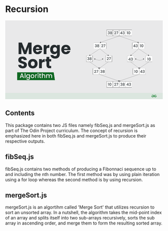 # Recursion

![recursion diagram](<https://raw.githubusercontent.com/elishamutang/recursion/main/asset/Merge-Sort-Algorithm-(1).png>)

## Contents

This package contains two JS files namely fibSeq.js and mergeSort.js as part of The Odin Project curriculum. The concept of recursion
is emphasized here in both fibSeq.js and mergeSort.js to produce their respective outputs.

## fibSeq.js

fibSeq.js contains two methods of producing a Fibonnaci sequence up to and including the nth number. The first method was by using
plain iteration using a for loop whereas the second method is by using recursion.

## mergeSort.js

mergeSort.js is an algortihm called 'Merge Sort' that utilizes recursion to sort an unsorted array. In a nutshell, the algorithm takes the mid-point
index of an array and splits itself into two sub-arrays recursively, sorts the sub array in ascending order, and merge them to form
the resulting sorted array.
